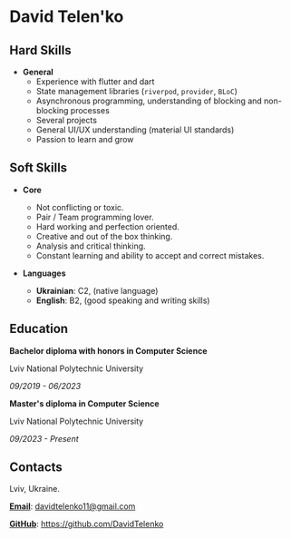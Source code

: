 # David Telen'ko

## Hard Skills
- **General**
    - Experience with flutter and dart
    - State management libraries (`riverpod`, `provider`, `BLoC`)
    - Asynchronous programming, understanding of blocking and non-blocking processes
    - Several projects
    - General UI/UX understanding (material UI standards)
    - Passion to learn and grow

## Soft Skills

- **Core**
    - Not conflicting or toxic.
    - Pair / Team programming lover.
    - Hard working and perfection oriented.
    - Creative and out of the box thinking.
    - Analysis and critical thinking.
    - Constant learning and ability to accept and correct mistakes.

- **Languages**
    - **Ukrainian**: C2, (native language)
    - **English**: B2, (good speaking and writing skills)

## Education

**Bachelor diploma with honors in Computer Science**

Lviv National Polytechnic University

*09/2019 - 06/2023*


**Master's diploma in Computer Science**

Lviv National Polytechnic University

*09/2023 - Present*

## Contacts

Lviv, Ukraine.

[**Email**](mailto:davidtelenko11@gmail.com): davidtelenko11@gmail.com

[**GitHub**](https://github.com/DavidTelenko): https://github.com/DavidTelenko

